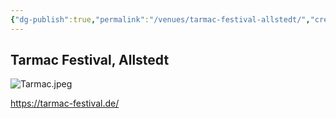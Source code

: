 ```yaml
---
{"dg-publish":true,"permalink":"/venues/tarmac-festival-allstedt/","created":"2025-05-25T12:48:37.220+02:00","updated":"2025-05-25T13:33:26.379+02:00"}
---
```


## Tarmac Festival, Allstedt

![Tarmac.jpeg](/img/user/Attachments/Tarmac.jpeg)

https://tarmac-festival.de/